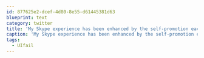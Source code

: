 ```yaml
---
id: 877625e2-dcef-4d80-8e55-d61445381d63
blueprint: text
category: twitter
title: 'My Skype experience has been enhanced by the self-promotion each time I open it #UIfail'
caption: 'My Skype experience has been enhanced by the self-promotion each time I open it <span class="hashtag hashtag_local">#<a href="http://tweettemp.darylchymko.ca/?tag=uifail">UIfail</a>'
tags:
  - UIfail
---
```

